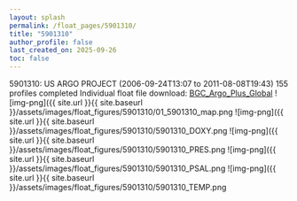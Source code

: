 ```yaml
---
layout: splash
permalink: /float_pages/5901310/
title: "5901310"
author_profile: false
last_created_on: 2025-09-26
toc: false
---
```

 
5901310: US ARGO PROJECT (2006-09-24T13:07 to 2011-08-08T19:43)
155 profiles completed
Individual float file download: [BGC_Argo_Plus_Global](https://ftp.soest.hawaii.edu/bgc_argo_plus/Individual_Floats/outliers_removed/5901310_Sprof_processed.nc)
![img-png]({{ site.url }}{{ site.baseurl }}/assets/images/float_figures/5901310/01_5901310_map.png
![img-png]({{ site.url }}{{ site.baseurl }}/assets/images/float_figures/5901310/5901310_DOXY.png
![img-png]({{ site.url }}{{ site.baseurl }}/assets/images/float_figures/5901310/5901310_PRES.png
![img-png]({{ site.url }}{{ site.baseurl }}/assets/images/float_figures/5901310/5901310_PSAL.png
![img-png]({{ site.url }}{{ site.baseurl }}/assets/images/float_figures/5901310/5901310_TEMP.png
